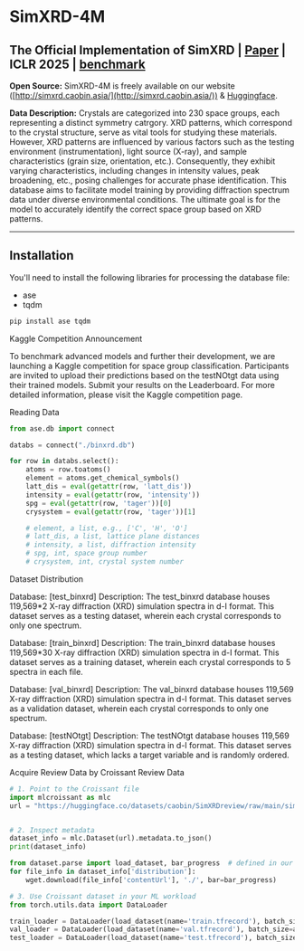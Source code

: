 # SimXRD-4M

## The Official Implementation of SimXRD | [Paper](https://openreview.net/forum?id=mkuB677eMM) | ICLR 2025 | [benchmark](https://github.com/compasszzn/XRDBench)

**Open Source:** SimXRD-4M is freely available on our website ([http://simxrd.caobin.asia/](http://simxrd.caobin.asia/)) & [Huggingface](https://huggingface.co/AI4Spectro).

**Data Description:** Crystals are categorized into 230 space groups, each representing a distinct symmetry catrgory. XRD patterns, which correspond to the crystal structure, serve as vital tools for studying these materials. However, XRD patterns are influenced by various factors such as the testing environment (instrumentation), light source (X-ray), and sample characteristics (grain size, orientation, etc.). Consequently, they exhibit varying characteristics, including changes in intensity values, peak broadening, etc., posing challenges for accurate phase identification. This database aims to facilitate model training by providing diffraction spectrum data under diverse environmental conditions. The ultimate goal is for the model to accurately identify the correct space group based on XRD patterns.

---

## Installation

You'll need to install the following libraries for processing the database file:

- ase
- tqdm

```bash
pip install ase tqdm
```

Kaggle Competition Announcement

To benchmark advanced models and further their development, we are launching a Kaggle competition for space group classification. Participants are invited to upload their predictions based on the testNOtgt data using their trained models. Submit your results on the Leaderboard.
For more detailed information, please visit the Kaggle competition page.

Reading Data
```Python
from ase.db import connect

databs = connect("./binxrd.db")

for row in databs.select():
    atoms = row.toatoms()
    element = atoms.get_chemical_symbols()
    latt_dis = eval(getattr(row, 'latt_dis'))
    intensity = eval(getattr(row, 'intensity'))
    spg = eval(getattr(row, 'tager'))[0]
    crysystem = eval(getattr(row, 'tager'))[1]

    # element, a list, e.g., ['C', 'H', 'O']
    # latt_dis, a list, lattice plane distances
    # intensity, a list, diffraction intensity
    # spg, int, space group number
    # crysystem, int, crystal system number
```


Dataset Distribution

Database: [test_binxrd]
Description: The test_binxrd database houses 119,569*2 X-ray diffraction (XRD) simulation spectra in d-I format. This dataset serves as a testing dataset, wherein each crystal corresponds to only one spectrum.

Database: [train_binxrd]
Description: The train_binxrd database houses 119,569*30 X-ray diffraction (XRD) simulation spectra in d-I format. This dataset serves as a training dataset, wherein each crystal corresponds to 5 spectra in each file.

Database: [val_binxrd]
Description: The val_binxrd database houses 119,569 X-ray diffraction (XRD) simulation spectra in d-I format. This dataset serves as a validation dataset, wherein each crystal corresponds to only one spectrum.

Database: [testNOtgt]
Description: The testNOtgt database houses 119,569 X-ray diffraction (XRD) simulation spectra in d-I format. This dataset serves as a testing dataset, which lacks a target variable and is randomly ordered.


Acquire Review Data by Croissant
Review Data
```Python
# 1. Point to the Croissant file
import mlcroissant as mlc
url = "https://huggingface.co/datasets/caobin/SimXRDreview/raw/main/simxrd_croissant.json"


# 2. Inspect metadata
dataset_info = mlc.Dataset(url).metadata.to_json()
print(dataset_info)

from dataset.parse import load_dataset, bar_progress  # defined in our github: https://github.com/compasszzn/XRDBench/blob/main/dataset/parse.py
for file_info in dataset_info['distribution']:
    wget.download(file_info['contentUrl'], './', bar=bar_progress)

# 3. Use Croissant dataset in your ML workload
from torch.utils.data import DataLoader

train_loader = DataLoader(load_dataset(name='train.tfrecord'), batch_size=args.batch_size, shuffle=True, num_workers=args.num_workers)
val_loader = DataLoader(load_dataset(name='val.tfrecord'), batch_size=args.batch_size, shuffle=True, num_workers=args.num_workers, drop_last=False)
test_loader = DataLoader(load_dataset(name='test.tfrecord'), batch_size=args.batch_size, shuffle=False, num_workers=args.num_workers, drop_last=False)
```
